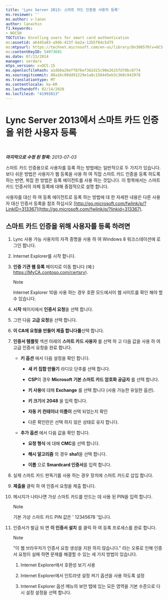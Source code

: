 ```yaml
---
title: 'Lync Server 2013: 스마트 카드 인증용 사용자 등록'
ms.reviewer: ''
ms.author: v-lanac
author: lanachin
f1.keywords:
- NOCSH
TOCTitle: Enrolling users for smart card authentication
ms:assetid: a6445a83-a94b-423f-ba2a-12b5f84c5d75
ms:mtpsurl: https://technet.microsoft.com/en-us/library/Dn308570(v=OCS.15)
ms:contentKeyID: 54973691
ms.date: 07/23/2014
manager: serdars
mtps_version: v=OCS.15
ms.openlocfilehash: a1d60a29eff876ef362d15c90e2615fd70bc8774
ms.sourcegitcommit: 88a16c09dd91229e1a8c156445eb3c360c942978
ms.translationtype: MT
ms.contentlocale: ko-KR
ms.lasthandoff: 02/14/2020
ms.locfileid: "41993813"
---
```

<div data-xmlns="http://www.w3.org/1999/xhtml">

<div class="topic" data-xmlns="http://www.w3.org/1999/xhtml" data-msxsl="urn:schemas-microsoft-com:xslt" data-cs="http://msdn.microsoft.com/">

<div data-asp="http://msdn2.microsoft.com/asp">

# <a name="enrolling-users-for-smart-card-authentication-in-lync-server-2013"></a>Lync Server 2013에서 스마트 카드 인증을 위한 사용자 등록

</div>

<div id="mainSection">

<div id="mainBody">

<span> </span>

_**마지막으로 수정 된 항목:** 2013-07-03_

스마트 카드 인증용으로 사용자를 등록 하는 방법에는 일반적으로 두 가지가 있습니다. 보다 쉬운 방법은 사용자가 웹 등록을 사용 하 여 직접 스마트 카드 인증을 등록 하도록 하는 반면, 복잡 한 방법은 등록 에이전트를 사용 하는 것입니다. 이 항목에서는 스마트 카드 인증서의 자체 등록에 대해 중점적으로 설명 합니다.

사용자를 대신 하 여 등록 에이전트로 등록 하는 방법에 대 한 자세한 내용은 다른 사용자 대신 인증서 등록을 참조 하십시오 [http://go.microsoft.com/fwlink/p/?LinkID=313367](http://go.microsoft.com/fwlink/p/?linkid=313367).

<div>

## <a name="to-enroll-users-for-smart-card-authentication"></a>스마트 카드 인증을 위해 사용자를 등록 하려면

1.  Lync 사용 가능 사용자의 자격 증명을 사용 하 여 Windows 8 워크스테이션에 로그인 합니다.

2.  Internet Explorer를 시작 합니다.

3.  **인증 기관 웹 등록** 페이지로 이동 합니다 (예:) https://MyCA.contoso.com/certsrv).
    
    <div>
    

    > [!NOTE]  
    > Internet Explorer 10을 사용 하는 경우 호환 모드에서이 웹 사이트를 확인 해야 할 수 있습니다.

    
    </div>

4.  **시작** 페이지에서 **인증서 요청**을 선택 합니다.

5.  그런 다음 **고급 요청**을 선택 합니다.

6.  **이 CA에 요청을 만들어 제출 합니다를**선택 합니다.

7.  **인증서 템플릿** 섹션 아래의 **스마트 카드 사용자** 를 선택 하 고 다음 값을 사용 하 여 고급 인증서 요청을 완료 합니다.
    
      - **키 옵션** 에서 다음 설정을 확인 합니다.
        
          - **새 키 집합 만들기** 라디오 단추를 선택 합니다.
        
          - **CSP**의 경우 **Microsoft 기본 스마트 카드 암호화 공급자** 를 선택 합니다.
        
          - **키 사용**에 대해 **Exchange** 를 선택 합니다 (사용 가능한 유일한 옵션).
        
          - **키 크기**에 **2048** 을 입력 합니다.
        
          - **자동 키 컨테이너 이름이** 선택 되었는지 확인
        
          - 다른 확인란은 선택 하지 않은 상태로 유지 합니다.
    
      - **추가 옵션** 에서 다음 값을 확인 합니다.
        
          - **요청 형식** 에 대해 **CMC**를 선택 합니다.
        
          - **해시 알고리즘** 의 경우 **sha1**을 선택 합니다.
        
          - **이름** 으로 **Smardcard 인증서**를 입력 합니다.

8.  실제 스마트 카드 판독기를 사용 하는 경우 장치에 스마트 카드로 삽입 합니다.

9.  **제출을** 클릭 하 여 인증서 요청을 제출 합니다.

10. 메시지가 나타나면 가상 스마트 카드를 만드는 데 사용 된 PIN을 입력 합니다.
    
    <div>
    

    > [!NOTE]  
    > 기본 가상 스마트 카드 PIN 값은 ' 12345678 '입니다.

    
    </div>

11. 인증서가 발급 되 면 **이 인증서 설치** 를 클릭 하 여 등록 프로세스를 완료 합니다.
    
    <div>
    

    > [!NOTE]  
    > "이 웹 브라우저가 인증서 요청 생성을 지원 하지 않습니다." 라는 오류로 인해 인증서 요청이 실패 하면 문제를 해결할 수 있는 세 가지 방법이 있습니다. 
    > <OL>
    > <LI>
    > <P>Internet Explorer에서 호환성 보기 사용</P>
    > <LI>
    > <P>Internet Explorer에서 인트라넷 설정 켜기 옵션을 사용 하도록 설정</P>
    > <LI>
    > <P>Internet Explorer 옵션 메뉴의 보안 탭에 있는 모든 영역을 기본 수준으로 다시 설정 설정을 선택 합니다.</P></LI></OL>

    
    </div>

</div>

</div>

<span> </span>

</div>

</div>

</div>

